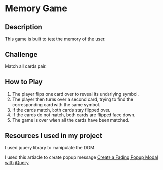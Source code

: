 # Memory Game

## Description

This game is built to test the memory of the user.

## Challenge
Match all cards pair.

## How to Play
1. The player flips one card over to reveal its underlying symbol.
2. The player then turns over a second card, trying to find the corresponding card with the same symbol.
3. If the cards match, both cards stay flipped over.
4. If the cards do not match, both cards are flipped face down.
5. The game is over when all the cards have been matched.

## Resources I used in my project 
I used jquery library to manipulate the DOM.

I used this artiacle to create popup message 
 [Create a Fading Popup Modal with jQuery](https://inspirationalpixels.com/tutorials/custom-popup-modal)
